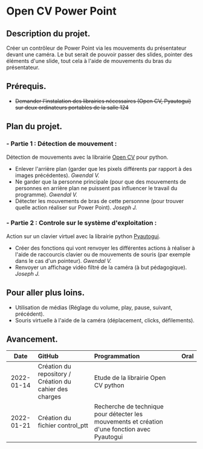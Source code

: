 # Open CV Power Point

## __Description du projet.__
Créer un contrôleur de Power Point via les mouvements du présentateur devant une caméra. Le but serait de pouvoir passer des slides, pointer des éléments d'une slide, tout cela à l'aide de mouvements du bras du présentateur.

## __Prérequis.__
  - ~~Demander l'instalation des librairies nécessaires (Open CV, Pyautogui) sur deux ordinateurs portables de la salle 124~~

## __Plan du projet.__
### - Partie 1 : Détection de mouvement :
Détection de mouvements avec la librairie [Open CV](https://pypi.org/project/opencv-python/) pour python.
  - Enlever l'arrière plan (garder que les pixels différents par rapport à des images précédentes). _Gwendal V._
  - Ne garder que la personne principale (pour que des mouvements de personnes en arrière plan ne puissent pas influencer le travail du programme). _Gwendal V._
  - Détecter les mouvements de bras de cette personnne (pour trouver quelle action réaliser sur Power Point). _Joseph J._

### - Partie 2 : Controle sur le système d'exploitation :
Action sur un clavier virtuel avec la librairie python [Pyautogui](https://github.com/asweigart/pyautogui).
  - Créer des fonctions qui vont renvoyer les différentes actions à réaliser à l'aide de raccourcis clavier ou de mouvements de souris (par exemple dans le cas d'un pointeur). _Gwendal V._
  - Renvoyer un affichage vidéo filtré de la caméra (à but pédagogique). _Joseph J._

## __Pour aller plus loins.__
 - Utilisation de médias (Réglage du volume, play, pause, suivant, précédent).
 - Souris virtuelle à l'aide de la caméra (déplacement, clicks, défilements).

## __Avancement.__

| Date | GitHub | Programmation | Oral |
| :---: | :--- | :--- | :--- |
| 2022-01-14 | Création du repository / Création du cahier des charges | Etude de la librairie Open CV python | |
| 2022-01-21 | Création du fichier control_ptt | Recherche de technique pour détecter les mouvements et création d'une fonction avec Pyautogui | |

